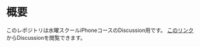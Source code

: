 # 概要

このレポジトリは水曜スクールiPhoneコースのDiscussion用です。
[このリンク](https://github.com/LiT-Wed21st/discussions/discussions)からDiscussionを閲覧できます。
